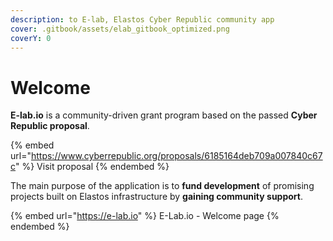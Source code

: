 ```yaml
---
description: to E-lab, Elastos Cyber Republic community app
cover: .gitbook/assets/elab_gitbook_optimized.png
coverY: 0
---
```


# Welcome

**E-lab.io** is a community-driven grant program based on the passed **Cyber Republic proposal**.

{% embed url="https://www.cyberrepublic.org/proposals/6185164deb709a007840c67c" %}
Visit proposal
{% endembed %}

The main purpose of the application is to **fund development** of promising projects built on Elastos infrastructure by **gaining community support**.

{% embed url="https://e-lab.io" %}
E-Lab.io - Welcome page
{% endembed %}
